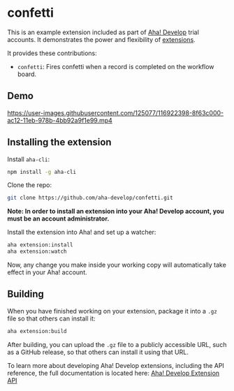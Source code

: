 # confetti

This is an example extension included as part of [Aha! Develop](https://www.aha.io/develop/overview) trial accounts. It demonstrates the power and flexibility of [extensions](https://www.aha.io/support/develop/extensions).

It provides these contributions:

- `confetti`: Fires confetti when a record is completed on the workflow board.

## Demo

https://user-images.githubusercontent.com/125077/116922398-8f63c000-ac12-11eb-978b-4bb92a9f1e99.mp4

## Installing the extension

Install `aha-cli`:

```sh
npm install -g aha-cli
```

Clone the repo:

```sh
git clone https://github.com/aha-develop/confetti.git
```

**Note: In order to install an extension into your Aha! Develop account, you must be an account administrator.**

Install the extension into Aha! and set up a watcher:

```sh
aha extension:install
aha extension:watch
```

Now, any change you make inside your working copy will automatically take effect in your Aha! account.

## Building

When you have finished working on your extension, package it into a `.gz` file so that others can install it:

```sh
aha extension:build
```

After building, you can upload the `.gz` file to a publicly accessible URL, such as a GitHub release, so that others can install it using that URL.

To learn more about developing Aha! Develop extensions, including the API reference, the full documentation is located here: [Aha! Develop Extension API](https://www.aha.io/support/develop/extensions)
